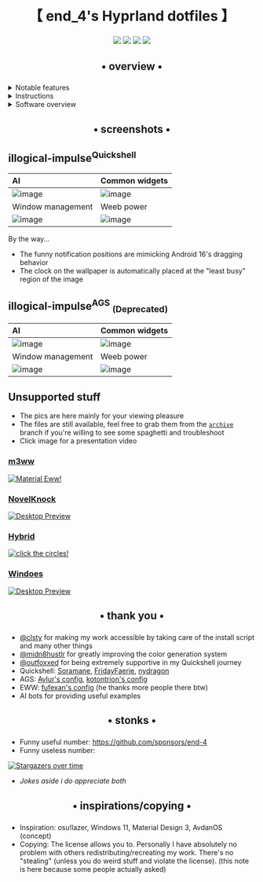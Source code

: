 <div align="center">
    <h1>【 end_4's Hyprland dotfiles 】</h1>
    <h3></h3>
</div>

<div align="center"> 

![](https://img.shields.io/github/last-commit/end-4/dots-hyprland?&style=for-the-badge&color=FFB1C8&logoColor=D9E0EE&labelColor=292324)
![](https://img.shields.io/github/stars/end-4/dots-hyprland?style=for-the-badge&logo=andela&color=FFB686&logoColor=D9E0EE&labelColor=292324)
[![](https://img.shields.io/github/repo-size/end-4/dots-hyprland?color=CAC992&label=SIZE&logo=googledrive&style=for-the-badge&logoColor=D9E0EE&labelColor=292324)](https://github.com/end-4/hyprland)
![](https://img.shields.io/badge/issues-skill-green?style=for-the-badge&color=CCE8E9&logoColor=D9E0EE&labelColor=292324) 
</a>

</div>

<div align="center">
    <h2>• overview •</h2>
    <h3></h3>
</div>


 <details> 
  <summary>Notable features</summary>
     
  - **Overview**: Shows open apps. Type to search/calculate/run
  - **AI**: Gemini, Ollama models and more with configuration
  - **Autogenerated colors**: Accessible and beautiful Material colors based on wallpaper
  - **Transparent installation**: Every command is shown before it's run
</details>
<details> 
  <summary>Instructions</summary>

   - **Prerequisite**: Your system works. That's it. You don't have to reinstall your system!
   - **Automatic**, but guided and transparent, installation for Arch(-based) Linux:
   ```bash
   bash <(curl -s "https://end-4.github.io/dots-hyprland-wiki/setup.sh")
   ```

   If you are using fish shell (non-posix-compliant shell) then:
   ```bash
   bash -c "$(curl -s https://end-4.github.io/dots-hyprland-wiki/setup.sh)"
   ```

   - **Manual** installation, other distros and more:
     - See the [Wiki](https://end-4.github.io/dots-hyprland-wiki/en/ii-qs/01setup/)
    
   - **Default keybinds**: Should be somewhat familiar if you've used Windows or GNOME. 
     - For a list, hit `Super`+`/`
     - For a terminal, hit `Super`+`Enter`

</details>

<details>
  <summary>Software overview</summary>


  | Software | Purpose |
  | ------------- | ------------- |
  | [Hyprland](https://github.com/hyprwm/hyprland) | The compositor (for noobs, you can just call it a window manager) |
  | [Quickshell](https://quickshell.outfoxxed.me/) | A QtQuick-based widget system, responsible for the status bar, sidebars, etc. |



  - For a more comprehensive list of dependencies, see [scriptdata/dependencies.conf](https://github.com/end-4/dots-hyprland/blob/main/scriptdata/dependencies.conf)
</details>

<div align="center">
    <h2>• screenshots •</h2>
    <h3></h3>
</div>

## illogical-impulse<sup>Quickshell</sup>

| AI | Common widgets |
|:---|:---------------|
| ![image](https://github.com/user-attachments/assets/08d26785-b54d-4ad1-875b-bb08cc6757f5) | ![image](https://github.com/user-attachments/assets/4fcd63d9-0943-4b21-8737-4bed97b71961) |
| Window management | Weeb power |
| ![image](https://github.com/user-attachments/assets/86cc511b-0d33-4c78-bcc0-3037d02a17da) | ![image](https://github.com/user-attachments/assets/e402f74a-6bd8-4ebe-bcf4-3a4a4846de10) |

By the way...
- The funny notification positions are mimicking Android 16's dragging behavior
- The clock on the wallpaper is automatically placed at the "least busy" region of the image

## illogical-impulse<sup>AGS</sup> <sub>(Deprecated)</sub>

| AI | Common widgets |
|:---|:---------------|
| ![image](https://github.com/user-attachments/assets/9d7af13f-89ef-470d-ba78-d2288b79cf60) | ![image](https://github.com/end-4/dots-hyprland/assets/97237370/406b72b6-fa38-4f0d-a6c4-4d7d5d5ddcb7) |
| Window management | Weeb power |
| ![image](https://github.com/user-attachments/assets/02983b9b-79ba-4c25-8717-90bef2357ae5) | ![image](https://github.com/user-attachments/assets/bbb332ec-962a-4e88-a95b-486d0bd8ce76) |

## Unsupported stuff

- The pics are here mainly for your viewing pleasure
- The files are still available, feel free to grab them from the [`archive`](https://github.com/end-4/dots-hyprland/tree/archive) branch if you're willing to see some spaghetti and troubleshoot
- Click image for a presentation video

### [m3ww](https://github.com/end-4/dots-hyprland/tree/archive)
   <a href="https://streamable.com/85ch8x">
    <img src="https://github.com/end-4/dots-hyprland/assets/97237370/09533e64-b6d7-47eb-a840-ee90c6776adf" alt="Material Eww!">
   </a>

### [NovelKnock](https://github.com/end-4/dots-hyprland/tree/archive)
   <a href="https://streamable.com/7vo61k">
    <img src="https://github.com/end-4/dots-hyprland/assets/97237370/42903d03-bf6f-49d4-be7f-dd77e6cb389d" alt="Desktop Preview">
   </a>

### [Hybrid](https://github.com/end-4/dots-hyprland/tree/archive)
   <a href="https://streamable.com/4oogot">
    <img src="https://github.com/end-4/dots-hyprland/assets/97237370/190deb1e-f6f5-46ce-8cf0-9b39944c079d" alt="click the circles!">
   </a>

### [Windoes](https://github.com/end-4/dots-hyprland/tree/archive)
   <a href="https://streamable.com/5qx614">
    <img src="https://github.com/end-4/dots-hyprland/assets/97237370/b15317b1-f295-49f5-b90c-fb6328b8d886" alt="Desktop Preview">
   </a>

<div align="center">
    <h2>• thank you •</h2>
    <h3></h3>
</div>

 - [@clsty](https://github.com/clsty) for making my work accessible by taking care of the install script and many other things
 - [@midn8hustlr](https://github.com/midn8hustlr) for greatly improving the color generation system
 - [@outfoxxed](https://github.com/outfoxxed/) for being extremely supportive in my Quickshell journey
 - Quickshell: [Soramane](https://github.com/caelestia-dots/shell/), [FridayFaerie](https://github.com/FridayFaerie/quickshell), [nydragon](https://github.com/nydragon/nysh)
 - AGS: [Aylur's config](https://github.com/Aylur/dotfiles/tree/ags-pre-ts), [kotontrion's config](https://github.com/kotontrion/dotfiles)
 - EWW: [fufexan's config](https://github.com/fufexan/dotfiles) (he thanks more people there btw)
 - AI bots for providing useful examples

<div align="center">
    <h2>• stonks •</h2>
    <h3></h3>
</div>

- Funny useful number: https://github.com/sponsors/end-4
- Funny useless number:

[![Stargazers over time](https://starchart.cc/end-4/dots-hyprland.svg?variant=adaptive)](https://starchart.cc/end-4/dots-hyprland)

- *Jokes aside i do appreciate both*


<div align="center">
    <h2>• inspirations/copying •</h2>
    <h3></h3>
</div>

 - Inspiration: osu!lazer, Windows 11, Material Design 3, AvdanOS (concept)
 - Copying: The license allows you to. Personally I have absolutely no problem with others redistributing/recreating my work. There's no "stealing" (unless you do weird stuff and violate the license). (this note is here because some people actually asked)

